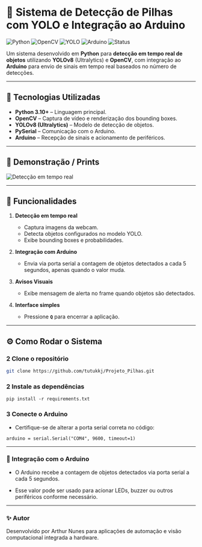 # 🤖 Sistema de Detecção de Pilhas com YOLO e Integração ao Arduino

![Python](https://img.shields.io/badge/Python-3.10+-3776AB?style=for-the-badge&logo=python&logoColor=white)
![OpenCV](https://img.shields.io/badge/OpenCV-Computer%20Vision-5C3EE8?style=for-the-badge&logo=opencv&logoColor=white)
![YOLO](https://img.shields.io/badge/YOLOv8-Ultralytics-FF6F00?style=for-the-badge&logo=yolo&logoColor=white)
![Arduino](https://img.shields.io/badge/Arduino-Hardware-00979D?style=for-the-badge&logo=arduino&logoColor=white)
![Status](https://img.shields.io/badge/Status-Em%20Teste-yellow?style=for-the-badge)

Um sistema desenvolvido em **Python** para **detecção em tempo real de objetos** utilizando **YOLOv8** (Ultralytics) e **OpenCV**, com integração ao **Arduino** para envio de sinais em tempo real baseados no número de detecções.

---

## 🧠 Tecnologias Utilizadas

- **Python 3.10+** – Linguagem principal.  
- **OpenCV** – Captura de vídeo e renderização dos bounding boxes.  
- **YOLOv8 (Ultralytics)** – Modelo de detecção de objetos.  
- **PySerial** – Comunicação com o Arduino.  
- **Arduino** – Recepção de sinais e acionamento de periféricos.  

---

## 📸 Demonstração / Prints

<!-- Adicione capturas de tela ou GIFs do sistema rodando -->
![Detecção em tempo real](link-para-screenshot1.png)

---

## 🚀 Funcionalidades

1. **Detecção em tempo real**  
   - Captura imagens da webcam.  
   - Detecta objetos configurados no modelo YOLO.  
   - Exibe bounding boxes e probabilidades.

2. **Integração com Arduino**  
   - Envia via porta serial a contagem de objetos detectados a cada 5 segundos, apenas quando o valor muda.  

3. **Avisos Visuais**  
   - Exibe mensagem de alerta no frame quando objetos são detectados.  

4. **Interface simples**  
   - Pressione **`Q`** para encerrar a aplicação.

---


## ⚙️ Como Rodar o Sistema

### 2 Clone o repositório
```bash
git clone https://github.com/tutukkj/Projeto_Pilhas.git

```

### 2 Instale as dependências
```
pip install -r requirements.txt
```

### 3 Conecte o Arduino

* Certifique-se de alterar a porta serial correta no código:

```
arduino = serial.Serial("COM4", 9600, timeout=1)
```
---
### 📝 Integração com o Arduino

* O Arduino recebe a contagem de objetos detectados via porta serial a cada 5 segundos.

* Esse valor pode ser usado para acionar LEDs, buzzer ou outros periféricos conforme necessário.

---
### ✨ Autor

Desenvolvido por Arthur Nunes para aplicações de automação e visão computacional integrada a hardware.
